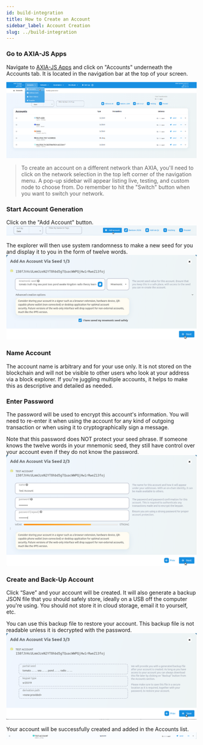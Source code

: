 ```yaml
---
id: build-integration
title: How to Create an Account
sidebar_label: Account Creation
slug: ../build-integration
---
```


### Go to AXIA-JS Apps

Navigate to [AXIA-JS Apps](https://apps.test.axiacoin.network/?rpc=wss%3A%2F%2Fwss.test.axiacoin.network#/accounts) and click on "Accounts" underneath the
Accounts tab. It is located in the navigation bar at the top of your screen.

![pjs-01](../assets/explorer/create_account.png)

> To create an account on a different network than AXIA, you'll need to click on the network
> selection in the top left corner of the navigation menu. A pop-up sidebar will appear listing
> live, testing, and custom node to choose from. Do remember to hit the "Switch" button when you
> want to switch your network.

### Start Account Generation

Click on the "Add Account" button.
![add_acc](../assets/explorer/add_account.png)

The explorer will then use system randomness to make a new seed for you and display it to you in the form of twelve words.
![mnemonic](../assets/explorer/mnemonic.png)

### Name Account​
The account name is arbitrary and for your use only. It is not stored on the blockchain and will not be visible to other users who look at your address via a block explorer. If you're juggling multiple accounts, it helps to make this as descriptive and detailed as needed.

### Enter Password​
The password will be used to encrypt this account's information. You will need to re-enter it when using the account for any kind of outgoing transaction or when using it to cryptographically sign a message.

Note that this password does NOT protect your seed phrase. If someone knows the twelve words in your mnemonic seed, they still have control over your account even if they do not know the password.
![name password](../assets/explorer/name_pw.png)

### Create and Back-Up Account

Click “Save” and your account will be created. It will also generate a
backup JSON file that you should safely store, ideally on a USB
off the computer you're using. You should not store it in cloud storage, email it to yourself, etc.

You can use this backup file to restore your account. This backup file is not readable unless it is
decrypted with the password.
![seed](../assets/explorer/seed.png)

Your account will be successfully created and added in the Accounts list.
![test_acc](../assets/explorer/test_acc.png)

